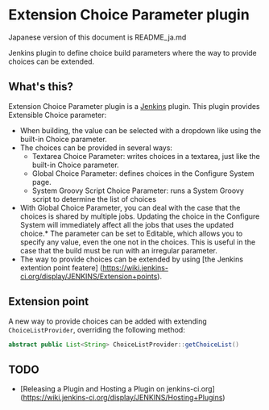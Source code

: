 Extension Choice Parameter plugin
=================================

Japanese version of this document is README_ja.md

Jenkins plugin to define choice build parameters where the way to provide choices can be extended.

What's this?
------------

Extension Choice Parameter plugin is a [Jenkins](http://jenkins-ci.org/) plugin.
This plugin provides Extensible Choice parameter:

* When building, the value can be selected with a dropdown like using the built-in Choice parameter.
* The choices can be provided in several ways:
	* Textarea Choice Parameter: writes choices in a textarea, just like the built-in Choice parameter.
	* Global Choice Parameter: defines choices in the Configure System page.
    * System Groovy Script Choice Parameter: runs a System Groovy script to determine the list of choices
* With Global Choice Parameter, you can deal with the case that the choices is shared by multiple jobs. Updating the choice in the Configure System will immediately affect all the jobs that uses the updated choice.* The parameter can be set to Editable, which allows you to specify any value, even the one not in the choices. This is useful in the case that the build must be run with an irregular parameter.
* The way to provide choices can be extended by using [the Jenkins extention point featere] (https://wiki.jenkins-ci.org/display/JENKINS/Extension+points).

Extension point
---------------

A new way to provide choices can be added with extending `ChoiceListProvider`, overriding the following method:

```java
abstract public List<String> ChoiceListProvider::getChoiceList()
```

TODO
----

* [Releasing a Plugin and Hosting a Plugin on jenkins-ci.org] (https://wiki.jenkins-ci.org/display/JENKINS/Hosting+Plugins)

